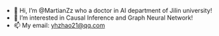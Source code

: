 - 👋 Hi, I’m @MartianZz who a doctor in AI department of Jilin university!
- 👀 I’m interested in Causal Inference and Graph Neural Network!
- 📫 My email: yhzhao21@qq.com

<!---
MartianZz/MartianZz is a ✨ special ✨ repository because its `README.md` (this file) appears on your GitHub profile.
You can click the Preview link to take a look at your changes.
--->
